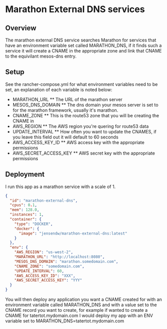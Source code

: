 # Marathon External DNS services

## Overview
The marathon external DNS service searches Marathon for services that have an environment variable set called MARATHON_DNS, if it finds such a service it will create a CNAME in the appropriate zone and link that CNAME to the equivilant mesos-dns entry.

## Setup

See the rancher-compose.yml for what environment variables need to be set, an explanation of each variable is noted below:

* MARATHON_URL
** The URL of the marathon server
* MESOS_DNS_DOMAIN
** The dns domain your mesos server is set to for the marathon framework, usually it's marathon.<your domain>
* CNAME_ZONE
** This is the route53 zone that you will be creating the CNAME in
* AWS_REGION
** The AWS region you're quering for route53 data
* UPDATE_INTERVAL
** How often you want to update the CNAMES, if you leave this field out it will default to 60 seconds
* AWS_ACCESS_KEY_ID
** AWS access key with the appropriate permissions
* AWS_SECRET_ACCESS_KEY
** AWS secret key with the appropriate permissions

## Deployment

I run this app as a marathon service with a scale of 1.

```json
{
  "id": "marathon-external-dns",
  "cpus": 0.1,
  "mem": 128.0,
  "instances": 1,
  "container": {
    "type": "DOCKER",
    "docker": {
      "image": "jensendw/marathon-external-dns:latest"
    }
  },
  "env": {
    "AWS_REGION": "us-west-2",
    "MARATHON_URL": "http://localhost:8080",
    "MESOS_DNS_DOMAIN": "marathon.somedomain.com",
    "CNAME_ZONE": "somedomain.com",
    "UPDATE_INTERVAL": 60,
    "AWS_ACCESS_KEY_ID": "XXX",
    "AWS_SECRET_ACCESS_KEY": "YYY"
  }
}
```

You will then deploy any application you want a CNAME created for with an environment variable called MARATHON_DNS and with a value set to the CNAME record you want to create, for example if wanted to create a CNAME for tatertot.mydomain.com I would deploy my app with an ENV variable set to MARATHON_DNS=tatertot.mydomain.com
